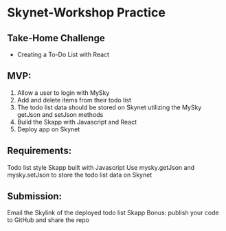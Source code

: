 # Skynet-Workshop Practice

## Take-Home Challenge
- Creating a To-Do List with React

## MVP: 
1. Allow a user to login with MySky
2. Add and delete items from their todo list
3. The todo list data should be stored on Skynet utilizing the MySky getJson and setJson methods
4. Build the Skapp with Javascript and React
5. Deploy app on Skynet

## Requirements:
Todo list style Skapp built with Javascript
Use mysky.getJson and mysky.setJson to store the todo list data on Skynet

## Submission:
Email the Skylink of the deployed todo list Skapp
Bonus: publish your code to GitHub and share the repo
